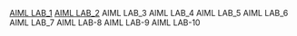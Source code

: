 [AIML LAB_1](https://github.com/codebot950/AIML-2024-25/blob/main/AIML%20LAB-01%202001.ipynb)
[AIML LAB_2](https://github.com/codebot950/AIML-2024-25/blob/main/AIML%20LAB-02%202001.ipynb)
AIML LAB_3
AIML LAB_4
AIML LAB_5
AIML LAB_6
AIML LAB_7
AIML LAB-8
AIML LAB-9
AIML LAB-10


